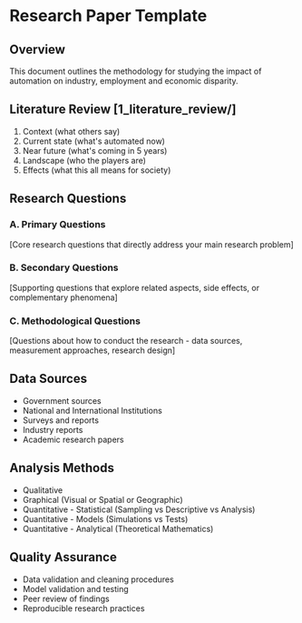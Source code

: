 # Research Paper Template

## Overview
This document outlines the methodology for studying the impact of automation on industry, employment and economic disparity.

## Literature Review    [1_literature_review/]
1. Context              (what others say)
2. Current state        (what's automated now)
3. Near future          (what's coming in 5 years)
4. Landscape            (who the players are)
5. Effects              (what this all means for society)

## Research Questions
### A. Primary Questions
[Core research questions that directly address your main research problem]
### B. Secondary Questions  
[Supporting questions that explore related aspects, side effects, or complementary phenomena]
### C. Methodological Questions
[Questions about how to conduct the research - data sources, measurement approaches, research design]

## Data Sources
- Government sources
- National and International Institutions
- Surveys and reports
- Industry reports
- Academic research papers

## Analysis Methods
- Qualitative
- Graphical                     (Visual or Spatial or Geographic)
- Quantitative - Statistical    (Sampling vs Descriptive vs Analysis)
- Quantitative - Models         (Simulations vs Tests)
- Quantitative - Analytical     (Theoretical Mathematics)

## Quality Assurance
- Data validation and cleaning procedures
- Model validation and testing
- Peer review of findings
- Reproducible research practices 